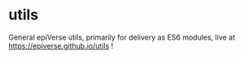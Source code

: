# utils
General epiVerse utils, primarily for delivery as ES6 modules, live at https://epiverse.github.io/utils !

